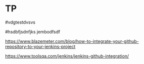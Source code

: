 # TP

#vdgtestdvsvs

#hsdbfjsdnfjks jembodfsdf


https://www.blazemeter.com/blog/how-to-integrate-your-github-repository-to-your-jenkins-project

https://www.toolsqa.com/jenkins/jenkins-github-integration/
